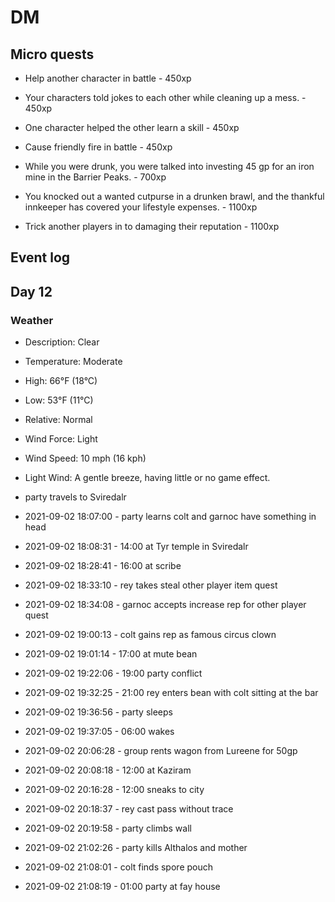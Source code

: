 # DM

## Micro quests

- Help another character in battle - 450xp
- Your characters told jokes to each other while cleaning up a mess. - 450xp
- One character helped the other learn a skill - 450xp
- Cause friendly fire in battle - 450xp


- While you were drunk, you were talked into investing 45 gp for an iron mine in the Barrier Peaks. - 700xp

- You knocked out a wanted cutpurse in a drunken brawl, and the thankful innkeeper has covered your lifestyle expenses. - 1100xp
- Trick another players in to damaging their reputation - 1100xp

## Event log

## Day 12

### Weather

- Description:	Clear
- Temperature:	Moderate
- High:	66°F (18°C)
- Low:	53°F (11°C)
- Relative:	Normal
- Wind Force:	Light
- Wind Speed:	10 mph (16 kph)
- Light Wind: A gentle breeze, having little or no game effect.

- party travels to Sviredalr
- 2021-09-02 18:07:00 - party learns colt and garnoc have something in head
- 2021-09-02 18:08:31 - 14:00 at Tyr temple in Sviredalr
- 2021-09-02 18:28:41 - 16:00 at scribe
- 2021-09-02 18:33:10 - rey takes steal other player item quest
- 2021-09-02 18:34:08 - garnoc accepts increase rep for other player quest
- 2021-09-02 19:00:13 - colt gains rep as famous circus clown
- 2021-09-02 19:01:14 - 17:00 at mute bean
- 2021-09-02 19:22:06 - 19:00 party conflict
- 2021-09-02 19:32:25 - 21:00 rey enters bean with colt sitting at the bar
- 2021-09-02 19:36:56 - party sleeps
- 2021-09-02 19:37:05 - 06:00 wakes
- 2021-09-02 20:06:28 - group rents wagon from Lureene for 50gp
- 2021-09-02 20:08:18 - 12:00 at Kaziram
- 2021-09-02 20:16:28 - 12:00 sneaks to city
- 2021-09-02 20:18:37 - rey cast pass without trace
- 2021-09-02 20:19:58 - party climbs wall
- 2021-09-02 21:02:26 - party kills Althalos and mother
- 2021-09-02 21:08:01 - colt finds spore pouch
- 2021-09-02 21:08:19 - 01:00 party at fay house
